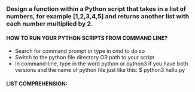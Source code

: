 ### Design a function within a Python script that takes in a list of numbers, for example [1,2,3,4,5] and returns another list with each number multiplied by 2.
#### HOW TO RUN YOUR PYTHON SCRIPTS FROM COMMAND LINE?
* Search for command prompt or type in cmd to do so
* Switch to the python file directory OR path to your script
* In command-line, type in the word python or python3 if you have both versions and the name of python file just like this: $ python3 hello.py

#### LIST COMPREHENSION: 
